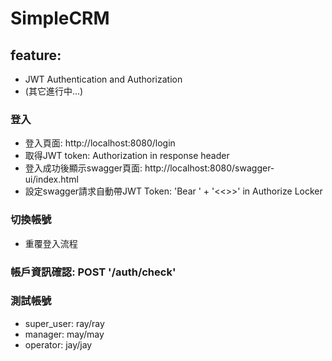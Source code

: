 # SimpleCRM
## feature:
* JWT Authentication and Authorization
* (其它進行中…)

### 登入
* 登入頁面: http://localhost:8080/login
* 取得JWT token: Authorization in response header
* 登入成功後顯示swagger頁面: http://localhost:8080/swagger-ui/index.html
* 設定swagger請求自動帶JWT Token: 'Bear ' + '<<<JWT token>>>' in Authorize Locker

### 切換帳號
* 重覆登入流程

### 帳戶資訊確認: POST '/auth/check'
### 測試帳號
* super_user: ray/ray
* manager: may/may
* operator: jay/jay




